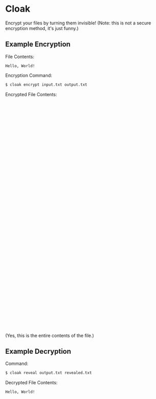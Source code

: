 # Cloak 

Encrypt your files by turning them invisible! (Note: this is not a secure 
encryption method, it's just funny.)

## Example Encryption

File Contents:

``` 
Hello, World!
```

Encryption Command:

```bash 
$ cloak encrypt input.txt output.txt
```

Encrypted File Contents:

```
   
  
                                                         
 
  

                                                           

 

                                                           

 

                                                         



 

                                                           

 
                                                               
                                                          


 
 
                                                         



 

                                                          
  


                                                           

 

                                                           
  

                                                         
    
                                                           
 
                                                            
```

(Yes, this is the entire contents of the file.)

## Example Decryption

Command: 

```bash 
$ cloak reveal output.txt revealed.txt
```

Decrypted File Contents:

```
Hello, World!
```
